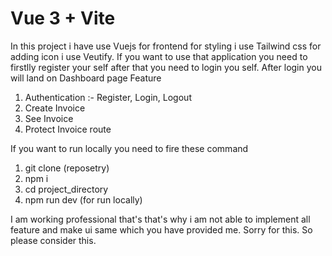 # Vue 3 + Vite
In this project i have use Vuejs for frontend for styling i use Tailwind css for adding icon i use Veutify. 
If you want to use that application you need to firstlly register your self after that you need to login you self.
After login you will land on Dashboard page 
Feature 
1) Authentication :- Register, Login, Logout
2) Create Invoice
3) See Invoice
4) Protect Invoice route

If you want to run locally you need to fire these command
1) git clone (reposetry)
2) npm i
3) cd project_directory
4) npm run dev (for run locally)

I am working professional that's that's why i am not able to implement all feature and make ui same which you have provided me.
Sorry for this. So please consider this.
